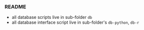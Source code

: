 ### README

- all database scripts live in sub-folder `db`
- all database interface script live in sub-folder's `db-python`, `db-r`
 